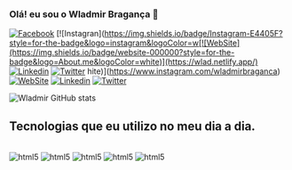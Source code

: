 ### Olá! eu sou o Wladmir Bragança 🤚

[![Facebook](https://img.shields.io/badge/Facebook-1877F2?style=for-the-badge&logo=facebook&logoColor=white)](https://facebook.com/wladmir.braganca)
[![Instagran](https://img.shields.io/badge/Instagram-E4405F?style=for-the-badge&logo=instagram&logoColor=w[![WebSite](https://img.shields.io/badge/website-000000?style=for-the-badge&logo=About.me&logoColor=white)](https://wlad.netlify.app/)
[![Linkedin](https://img.shields.io/badge/LinkedIn-0077B5?style=for-the-badge&logo=linkedin&logoColor=white)](https://www.linkedin.com/in/wladmir-bragan%C3%A7a-19679426/)
[![Twitter](https://img.shields.io/badge/Twitter-1DA1F2?style=for-the-badge&logo=twitter&logoColor=white)](https://twitter.com/wladmiranibal)
hite)](https://www.instagram.com/wladmirbraganca)
[![WebSite](https://img.shields.io/badge/website-000000?style=for-the-badge&logo=About.me&logoColor=white)](https://wlad.netlify.app/)
[![Linkedin](https://img.shields.io/badge/LinkedIn-0077B5?style=for-the-badge&logo=linkedin&logoColor=white)](https://www.linkedin.com/in/wladmir-bragan%C3%A7a-19679426/)
[![Twitter](https://img.shields.io/badge/Twitter-1DA1F2?style=for-the-badge&logo=twitter&logoColor=white)](https://twitter.com/wladmiranibal)


![Wladmir GitHub stats](https://github-readme-stats.vercel.app/api?username=wladmirbraganca&show_icons=true&theme=dracula)

## Tecnologias que eu utilizo no meu dia a dia.

<div style= "display: inlineBlok"></br>
<img aline= "center" alt="html5" src="https://img.shields.io/badge/HTML5-E34F26?style=for-the-badge&logo=html5&logoColor=white">
<img aline= "center" alt="html5" src="https://img.shields.io/badge/CSS3-1572B6?style=for-the-badge&logo=css3&logoColor=white">
<img aline= "center" alt="html5" src="https://img.shields.io/badge/JavaScript-F7DF1E?style=for-the-badge&logo=javascript&logoColor=black">
<img aline= "center" alt="html5" src="https://img.shields.io/badge/TypeScript-007ACC?style=for-the-badge&logo=typescript&logoColor=white">
<img aline= "center" alt="html5" src="https://img.shields.io/badge/React-20232A?style=for-the-badge&logo=react&logoColor=61DAFB">
</div>
